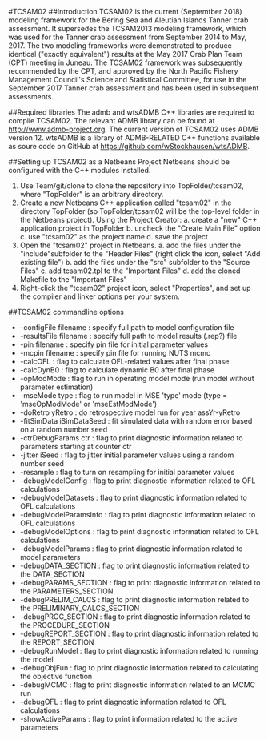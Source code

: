 #TCSAM02
##Introduction
TCSAM02 is the current (Septemtber 2018) modeling framework for the 
Bering Sea and Aleutian Islands Tanner crab assessment. It supersedes the
TCSAM2013 modeling framework, which was used for the Tanner crab assessment from 
September 2014 to May, 2017. The two modeling frameworks were demonstrated to
produce identical ("exactly equivalent") results at the May 2017 Crab Plan Team (CPT)
meeting in Juneau. The TCSAM02 framework was subsequently recommended by the CPT, and 
approved by the North Pacific Fishery Management Council's Science and Statistical Committee,
for use in the September 2017 Tanner crab assessment and has been used in subsequent assessments.


##Required libraries
The admb and wtsADMB C++ libraries are required to compile TCSAM02. The relevant ADMB library can be found at http://www.admb-project.org. The
current version of TCSAM02 uses ADMB version 12. wtsADMB is a library of ADMB-RELATED C++ functions available as soure code on GitHub
at https://github.com/wStockhausen/wtsADMB. 


##Setting up TCSAM02 as a Netbeans Project
Netbeans should be configured with the C++ modules installed. 
1. Use Team/git/clone to clone the repository into TopFolder/tcsam02, where "TopFolder" is an arbitrary directory.
2. Create a new Netbeans C++ application called "tcsam02" in the directory TopFolder (so TopFolder/tcsam02 will be
the top-level folder in the Netbeans project). Using the Project Creator:
    a. create a "new" C++ application project in TopFolder
    b. uncheck the "Create Main File" option
    c. use "tcsam02" as the project name
    d. save the project
3. Open the "tcsam02" project in Netbeans.
    a. add the files under the "include"subfolder to the "Header Files" (right click the icon, select "Add existing file")
    b. add the files under the "src" subfolder to the "Source Files"
    c. add tcsam02.tpl to the "Important Files"
    d. add the cloned Makefile to the "Important Files"
4. Right-click the "tcsam02" project icon, select "Properties", and set up  the compiler and linker options per your system.


##TCSAM02 commandline options
* -configFile filename : specify full path to model configuration file
* -resultsFile filename : specify full path to model results (.rep?) file
* -pin filename : specify pin file for initial parameter values 
* -mcpin filename : specify pin file for running NUTS mcmc
* -calcOFL : flag to calculate OFL-related values after final phase
* -calcDynB0 : flag to calculate dynamic B0 after final phase
* -opModMode : flag to run in operating model mode (run model without parameter estimation)
* -mseMode type : flag to run model in MSE 'type' mode (type = 'mseOpModMode' or 'mseEstModMode')
* -doRetro yRetro : do retrospective model run for year assYr-yRetro
* -fitSimData iSimDataSeed : fit simulated data with random error based on a random number seed 
* -ctrDebugParams ctr : flag to print diagnostic information related to parameters starting at counter ctr
* -jitter iSeed : flag to jitter initial parameter values using a random number seed
* -resample : flag to turn on resampling for initial parameter values
* -debugModelConfig : flag to print diagnostic information related to OFL calculations
* -debugModelDatasets : flag to print diagnostic information related to OFL calculations
* -debugModelParamsInfo : flag to print diagnostic information related to OFL calculations
* -debugModelOptions : flag to print diagnostic information related to OFL calculations
* -debugModelParams : flag to print diagnostic information related to model parameters
* -debugDATA_SECTION : flag to print diagnostic information related to the DATA_SECTION
* -debugPARAMS_SECTION : flag to print diagnostic information related to the PARAMETERS_SECTION
* -debugPRELIM_CALCS : flag to print diagnostic information related to the PRELIMINARY_CALCS_SECTION
* -debugPROC_SECTION : flag to print diagnostic information related to the PROCEDURE_SECTION
* -debugREPORT_SECTION : flag to print diagnostic information related to the REPORT_SECTION
* -debugRunModel : flag to print diagnostic information related to running the model
* -debugObjFun : flag to print diagnostic information related to calculating the objective function
* -debugMCMC : flag to print diagnostic information related to an MCMC run
* -debugOFL : flag to print diagnostic information related to OFL calculations
* -showActiveParams : flag to print information related to the active parameters

